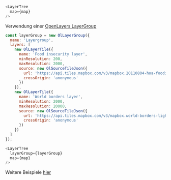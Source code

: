 ```javascript
<LayerTree
  map={map}
/>
```

Verwendung einer [OpenLayers LayerGroup](https://openlayers.org/en/latest/examples/layer-group.html)
```javascript
const layerGroup = new OlLayerGroup({
  name: 'Layergroup',
  layers: [
    new OlLayerTile({
      name: 'Food insecurity layer',
      minResolution: 200,
      maxResolution: 2000,
      source: new OlSourceTileJson({
        url: 'https://api.tiles.mapbox.com/v3/mapbox.20110804-hoa-foodinsecurity-3month.json?secure',
        crossOrigin: 'anonymous'
      })
    }),
    new OlLayerTile({
      name: 'World borders layer',
      minResolution: 2000,
      maxResolution: 20000,
      source: new OlSourceTileJson({
        url: 'https://api.tiles.mapbox.com/v3/mapbox.world-borders-light.json?secure',
        crossOrigin: 'anonymous'
      })
    })
  ]
});

<LayerTree
  layerGroup={layerGroup}
  map={map}
/>
```

Weitere Beispiele [hier](https://terrestris.github.io/react-geo/examples/LayerTree/LayerTree.example.html)
